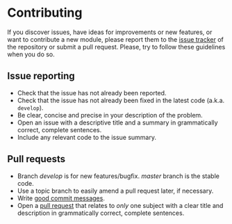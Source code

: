 # Contributing

If you discover issues, have ideas for improvements or new features, or
want to contribute a new module, please report them to the
[issue tracker][1] of the repository or submit a pull request. Please,
try to follow these guidelines when you do so.

## Issue reporting

* Check that the issue has not already been reported.
* Check that the issue has not already been fixed in the latest code
  (a.k.a. `develop`).
* Be clear, concise and precise in your description of the problem.
* Open an issue with a descriptive title and a summary in grammatically correct,
  complete sentences.
* Include any relevant code to the issue summary.

## Pull requests

* Branch *develop* is for new features/bugfix. *master* branch is the stable code.
* Use a topic branch to easily amend a pull request later, if necessary.
* Write [good commit messages][2].
* Open a [pull request][3] that relates to *only* one subject with a clear title
  and description in grammatically correct, complete sentences.


[1]: https://github.com/nlamirault/go-scaleway/issues
[2]: http://tbaggery.com/2008/04/19/a-note-about-git-commit-messages.html
[3]: https://help.github.com/articles/using-pull-requests
